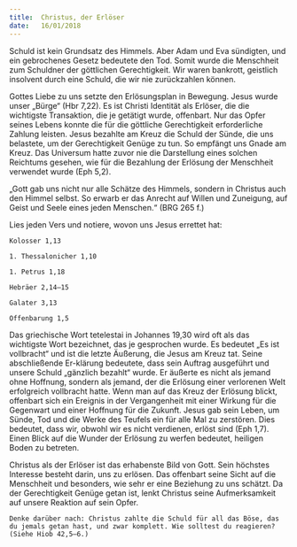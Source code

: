 ```yaml
---
title:  Christus, der Erlöser
date:   16/01/2018
---
```


Schuld ist kein Grundsatz des Himmels. Aber Adam und Eva sündigten, und ein gebrochenes Gesetz bedeutete den Tod. Somit wurde die Menschheit zum Schuldner der göttlichen Gerechtigkeit. Wir waren bankrott, geistlich insolvent durch eine Schuld, die wir nie zurückzahlen können. 

Gottes Liebe zu uns setzte den Erlösungsplan in Bewegung. Jesus wurde unser „Bürge“ (Hbr 7,22). Es ist Christi Identität als Erlöser, die die wichtigste Transaktion, die je getätigt wurde, offenbart. Nur das Opfer seines Lebens konnte die für die göttliche Gerechtigkeit erforderliche Zahlung leisten. Jesus bezahlte am Kreuz die Schuld der Sünde, die uns belastete, um der Gerechtigkeit Genüge zu tun. So empfängt uns Gnade am Kreuz. Das Universum hatte zuvor nie die Darstellung eines solchen Reichtums gesehen, wie für die Bezahlung der Erlösung der Menschheit verwendet wurde (Eph 5,2). 

„Gott gab uns nicht nur alle Schätze des Himmels, sondern in Christus auch den Himmel selbst. So erwarb er das Anrecht auf Willen und Zuneigung, auf Geist und Seele eines jeden Menschen.“ (BRG 265 f.) 

Lies jeden Vers und notiere, wovon uns Jesus errettet hat: 

`Kolosser 1,13`

`1. Thessalonicher 1,10`

`1. Petrus 1,18`

`Hebräer 2,14–15`

`Galater 3,13`

`Offenbarung 1,5` 

Das griechische Wort tetelestai in Johannes 19,30 wird oft als das wichtigste Wort bezeichnet, das je gesprochen wurde. Es bedeutet „Es ist vollbracht“ und ist die letzte Äußerung, die Jesus am Kreuz tat. Seine abschließende Er-klärung bedeutete, dass sein Auftrag ausgeführt und unsere Schuld „gänzlich bezahlt“ wurde. Er äußerte es nicht als jemand ohne Hoffnung, sondern als jemand, der die Erlösung einer verlorenen Welt erfolgreich vollbracht hatte. Wenn man auf das Kreuz der Erlösung blickt, offenbart sich ein Ereignis in der Vergangenheit mit einer Wirkung für die Gegenwart und einer Hoffnung für die Zukunft. Jesus gab sein Leben, um Sünde, Tod und die Werke des Teufels ein für alle Mal zu zerstören. Dies bedeutet, dass wir, obwohl wir es nicht verdienen, erlöst sind (Eph 1,7). Einen Blick auf die Wunder der Erlösung zu werfen bedeutet, heiligen Boden zu betreten. 

Christus als der Erlöser ist das erhabenste Bild von Gott. Sein höchstes Interesse besteht darin, uns zu erlösen. Das offenbart seine Sicht auf die Menschheit und besonders, wie sehr er eine Beziehung zu uns schätzt. Da der Gerechtigkeit Genüge getan ist, lenkt Christus seine Aufmerksamkeit auf unsere Reaktion auf sein Opfer. 

`Denke darüber nach: Christus zahlte die Schuld für all das Böse, das du jemals getan hast, und zwar komplett. Wie solltest du reagieren? (Siehe Hiob 42,5–6.)`